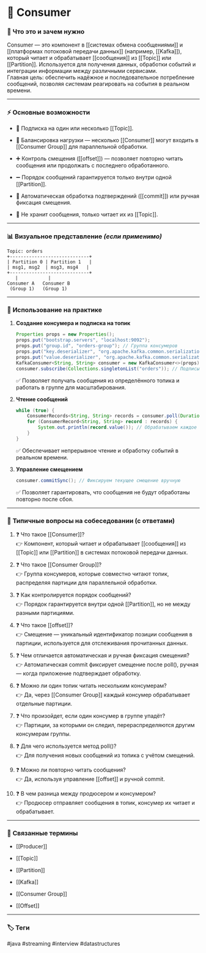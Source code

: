 # 📄 **Consumer**

### 📝 **Что это и зачем нужно**

Consumer — это компонент в [[системах обмена сообщениями]] и [[платформах потоковой передачи данных]] (например, [[Kafka]]), который читает и обрабатывает [[сообщения]] из [[Topic]] или [[Partition]]. Используется для получения данных, обработки событий и интеграции информации между различными сервисами.  
Главная цель: обеспечить надёжное и последовательное потребление сообщений, позволяя системам реагировать на события в реальном времени.

---

### ⚡ **Основные возможности**

- 📍 Подписка на один или несколько [[Topic]].
    
- 🔑 Балансировка нагрузки — несколько [[Consumer]] могут входить в [[Consumer Group]] для параллельной обработки.
    
- ➕ Контроль смещения ([[offset]]) — позволяет повторно читать сообщения или продолжать с последнего обработанного.
    
- ➖ Порядок сообщений гарантируется только внутри одной [[Partition]].
    
- 🔄 Автоматическая обработка подтверждений ([[commit]]) или ручная фиксация смещения.
    
- 🚫 Не хранит сообщения, только читает их из [[Topic]].
    

---

### 📊 **Визуальное представление** _(если применимо)_

```
Topic: orders
+-----------------------------+
| Partition 0 | Partition 1   |
| msg1, msg2  | msg3, msg4   |
+-----------------------------+
   |           |
Consumer A   Consumer B
 (Group 1)   (Group 1)
```

---

### 💼 **Использование на практике**

1. **Создание консумера и подписка на топик**
    
    ```java
    Properties props = new Properties();
    props.put("bootstrap.servers", "localhost:9092");
    props.put("group.id", "orders-group"); // Группа консумеров
    props.put("key.deserializer", "org.apache.kafka.common.serialization.StringDeserializer");
    props.put("value.deserializer", "org.apache.kafka.common.serialization.StringDeserializer");
    KafkaConsumer<String, String> consumer = new KafkaConsumer<>(props); // Создаём консумера
    consumer.subscribe(Collections.singletonList("orders")); // Подписываемся на топик
    ```
    
    ✅ Позволяет получать сообщения из определённого топика и работать в группе для масштабирования.
    
2. **Чтение сообщений**
    
    ```java
    while (true) {
        ConsumerRecords<String, String> records = consumer.poll(Duration.ofMillis(100)); // Получаем сообщения
        for (ConsumerRecord<String, String> record : records) {
            System.out.println(record.value()); // Обрабатываем каждое сообщение
        }
    }
    ```
    
    ✅ Обеспечивает непрерывное чтение и обработку событий в реальном времени.
    
3. **Управление смещением**
    
    ```java
    consumer.commitSync(); // Фиксируем текущее смещение вручную
    ```
    
    ✅ Позволяет гарантировать, что сообщения не будут обработаны повторно после сбоя.
    

---

### 🎯 **Типичные вопросы на собеседовании (с ответами)**

1. ❓ Что такое [[Consumer]]?  
    👉 Компонент, который читает и обрабатывает [[сообщения]] из [[Topic]] или [[Partition]] в системах потоковой передачи данных.
    
2. ❓ Что такое [[Consumer Group]]?  
    👉 Группа консумеров, которые совместно читают топик, распределяя партиции для параллельной обработки.
    
3. ❓ Как контролируется порядок сообщений?  
    👉 Порядок гарантируется внутри одной [[Partition]], но не между разными партициями.
    
4. ❓ Что такое [[offset]]?  
    👉 Смещение — уникальный идентификатор позиции сообщения в партиции, используется для отслеживания прочитанных данных.
    
5. ❓ Чем отличается автоматическая и ручная фиксация смещения?  
    👉 Автоматическая commit фиксирует смещение после poll(), ручная — когда приложение подтверждает обработку.
    
6. ❓ Можно ли один топик читать нескольким консумерам?  
    👉 Да, через [[Consumer Group]] каждый консумер обрабатывает отдельные партиции.
    
7. ❓ Что произойдет, если один консумер в группе упадёт?  
    👉 Партиции, за которыми он следил, перераспределяются другим консумерам группы.
    
8. ❓ Для чего используется метод poll()?  
    👉 Для получения новых сообщений из топика с учётом смещений.
    
9. ❓ Можно ли повторно читать сообщения?  
    👉 Да, используя управление [[offset]] и ручной commit.
    
10. ❓ В чем разница между продюсером и консумером?  
    👉 Продюсер отправляет сообщения в топик, консумер их читает и обрабатывает.
    

---

### 🔗 **Связанные термины**

- [[Producer]]
    
- [[Topic]]
    
- [[Partition]]
    
- [[Kafka]]
    
- [[Consumer Group]]
    
- [[Offset]]
    

---

### 🏷 **Теги**

#java #streaming #interview #datastructures